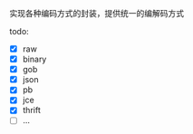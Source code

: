 实现各种编码方式的封装，提供统一的编解码方式

todo:
- [x] raw
- [x] binary
- [x] gob
- [x] json
- [x] pb
- [x] jce
- [x] thrift
- [ ] ...
